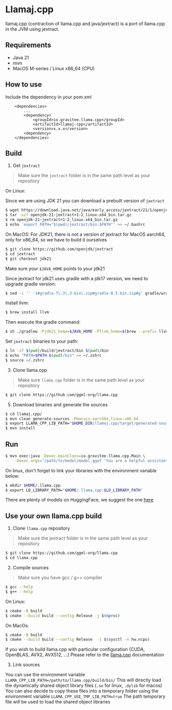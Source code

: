 #  Llamaj.cpp

llamaj.cpp (contraction of llama.cpp and java/jextract) is a port of llama.cpp in the JVM using jextract.

## Requirements

- Java 21
- mvn
- MacOS M-series / Linux x86_64 (CPU)

## How to use

Include the dependency in your pom.xml
```
    <dependencies>
        ...
        <dependency>
            <groupId>io.gravitee.llama.cpp</groupId>
            <artifactId>llamaj-cpp</artifactId>
            <version>x.x.x</version>
        <dependency>
    </dependencies>
```

## Build

1. Get `jextract`

> Make sure the `jextract` folder is in the same path level as your repository

On Linux:

Since we are using JDK 21 you can download a prebuilt version of `jextract`

```bash
$ wget https://download.java.net/java/early_access/jextract/21/1/openjdk-21-jextract+1-2_linux-x64_bin.tar.gz
$ tar -xzf openjdk-21-jextract+1-2_linux-x64_bin.tar.gz
$ rm openjdk-21-jextract+1-2_linux-x64_bin.tar.gz
$ echo 'export PATH="$(pwd)/jextract/bin:$PATH"' >> ~/.bashrc
```

On MacOS:
For JDK21, there is not a version of jextract for MacOS aarch64, only for x86_64, so we have to build it ourselves

```bash
$ git clone https://github.com/openjdk/jextract
$ cd jextract
$ git checkout jdk21
```

Make sure your `$JAVA_HOME` points to your jdk21

Since jextract for jdk21 uses gradle with a jdk17 version, we need to upgrade gradle version:
```bash
$ sed -i '' 's#gradle-7\.3\.3-bin\.zip#gradle-8.5-bin.zip#g' gradle/wrapper/gradle-wrapper.properties
```

Install llvm:
```bash
$ brew install llvm
```

Then execute the gradle command:
```bash
$ sh ./gradlew -Pjdk21_home=$JAVA_HOME -Pllvm_home=$(brew --prefix llvm) clean verify
```

Set `jextract` binaries to your path:
```bash
$ ln -sf $(pwd)/build/jextract/bin $(pwd)/bin
$ echo "PATH=$PATH:$(pwd)/bin" >> ~/.zshrc
$ source ~/.zshrc
```
3. Clone llama.cpp

> Make sure `llama.cpp` folder is in the same path level as your repository

```bash
$ git clone https://github.com/ggml-org/llama.cpp
```

5. Download binaries and generate the sources

```bash
$ cd llamaj.cpp/
$ mvn clean generate-sources -Pmacosx-aarch64,linux-x86_64
$ export LLAMA_CPP_LIB_PATH="$HOME_DIR/llamaj.cpp/target/generated-sources/<<macosx|linux>>/<<x86_64|aarch64>>"
$ mvn install
```

## Run

```bash
$ mvn exec:java -Dexec.mainClass=io.gravitee.llama.cpp.Main \
    -Dexec.args="/path/to/model/model.gguf 'You are a helpful assistant. Answer question to the best of your ability'"
```

On linux, don't forget to link your libraries with the environment variable below:
```bash
$ mkdir $HOME/.llama.cpp
$ export LD_LIBRARY_PATH="$HOME/.llama.cpp:$LD_LIBRARY_PATH"
```

There are plenty of models on HuggingFace, we suggest the one [here](https://huggingface.co/bartowski/Llama-3.2-1B-Instruct-GGUF)

## Use your own llama.cpp build

1. Clone `llama.cpp` repository

> Make sure the jextract folder is in the same path level as your repository

```bash
$ git clone https://github.com/ggml-org/llama.cpp
$ cd llama.cpp
```

2. Compile sources

> Make sure you have gcc / g++ compiler

```bash
$ gcc --help
$ g++ --help
```

On Linux:
```bash
$ cmake -B build
$ cmake --build build --config Release -j $(nproc)  
```

On MacOs:
```bash
$ cmake -B build
$ cmake --build build --config Release  -j $(sysctl -n hw.ncpu)
```

If you wish to build llama.cpp with particular configuration (CUDA, OpenBLAS, AVX2, AVX512, ...)
Please refer to the [llama.cpp](https://github.com/ggml-org/llama.cpp/blob/master/docs/build.md) documentation

3. Link sources

You can use the environment variable `LLAMA_CPP_LIB_PATH=/path/to/llama.cpp/build/bin/`
This will directly load the dynamically shared object library files (`.so` for linux, `.dylib` for macos) 
You can also decide to copy these files into a temporary folder using the environment variable `LLAMA_CPP_USE_TMP_LIB_PATH=true`
The path temporary file will be used to load the shared object libraries